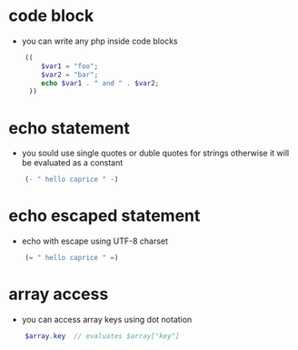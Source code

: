 # code block
- you can write any php inside code blocks

```php
    ((  
        $var1 = "foo";
        $var2 = "bar";
        echo $var1 . " and " . $var2;
     ))
```

# echo statement
- you sould use single quotes or duble quotes for strings otherwise it will be evaluated as a constant
```php
    (- " hello caprice " -)
```

# echo escaped statement
- echo with escape using UTF-8 charset
```php
    (= " hello caprice " =)
```

# array access
- you can access array keys using dot notation
```php
    $array.key  // evaluates $array["key"]
```